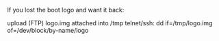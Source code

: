 If you lost the boot logo and want it back:

upload (FTP) logo.img attached into /tmp 
telnet/ssh: 
dd if=/tmp/logo.img of=/dev/block/by-name/logo 

